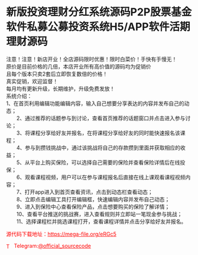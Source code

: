 # 新版投资理财分红系统源码P2P股票基金软件私募公募投资系统H5/APP软件活期理财源码

注意！注意！新店开业！全店源码限时优惠！限时白菜价！手快有手慢无！<br>原价是目前价格的几倍，本店开业所有高价值的源码均为促销价<br>且每个版本只卖2套后立即恢复数倍的价格！<br>真实促销，欢迎监督！<br>每月均有更新升级，长期维护，升级免费发放！<br>系统介绍：<br>1、在首页利用编辑功能编辑内容，输入自己想要分享表达的内容并发布自己的动态；<br>　　2、通过推荐的话题参与到讨论，查看首页推荐的话题窗口并点击进入参与讨论；<br>　　3、将课程分享给好友并报名，在将课程分享给好友的同时能快速报名该课程；<br>　　4、参与到攒钱挑战中，通过该挑战将自己的存款攒到里面并获取相应的收益；<br>　　5、从平台上购买保险，可以选择自己需要的保险并查看保险详情后在线投保；<br>　　6、观看课程视频，用户可以在参与课程报名后直接在线上课观看课程视频内容；<br>　　7、打开app进入到首页查看资讯，点击到动态栏查看动态；<br>　　8、立即点击编辑工具打开编辑框，快速编辑内容并发布自己动态；<br>　　9、进入到保险中心查看保险产品，点击想要购买的保险了解详情；<br>　　10、查看平台推送的挑战赛，进入查看规则并立即站一笔现金参与挑战；<br>　　11、选择课程栏并挑选课程打开，查看课程详情并点击分享给好友并报名。<br>


<p style="color: red;">源代码下载地址：<a href="https://mega-file.org/eRGc5" style="color: red;">https://mega-file.org/eRGc5</a></p><p style="color: red;"><img src="https://cdn-icons-png.flaticon.com/512/2111/2111646.png" alt="Telegram Icon" style="width: 16px; vertical-align: middle; margin-right: 5px;">Telegram:<a href="https://t.me/official_sourcecode" style="color: red;">@official_sourcecode</a></p>